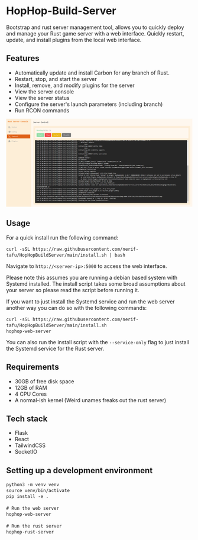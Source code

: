 # HopHop-Build-Server
Bootstrap and rust server management tool, allows you to quickly deploy and manage your Rust game server with a web interface.
Quickly restart, update, and install plugins from the local web interface.

## Features
- Automatically update and install Carbon for any branch of Rust.
- Restart, stop, and start the server
- Install, remove, and modify plugins for the server
- View the server console
- View the server status
- Configure the server's launch parameters (including branch)
- Run RCON commands

![](img/control.png)

## Usage

For a quick install run the following command:
```
curl -sSL https://raw.githubusercontent.com/nerif-tafu/HopHopBuildServer/main/install.sh | bash
```

Navigate to `http://<server-ip>:5000` to access the web interface.

Please note this assumes you are running a debian based system with Systemd installed. The install script takes some broad assumptions about your server so please read the script before running it.

If you want to just install the Systemd service and run the web server another way you can do so with the following commands:

```
curl -sSL https://raw.githubusercontent.com/nerif-tafu/HopHopBuildServer/main/install.sh
hophop-web-server
```

You can also run the install script with the `--service-only` flag to just install the Systemd service for the Rust server.

## Requirements
- 30GB of free disk space
- 12GB of RAM
- 4 CPU Cores
- A normal-ish kernel (Weird unames freaks out the rust server)

## Tech stack
- Flask
- React
- TailwindCSS
- SocketIO

## Setting up a development environment

```
python3 -m venv venv
source venv/bin/activate
pip install -e .

# Run the web server
hophop-web-server

# Run the rust server
hophop-rust-server
```